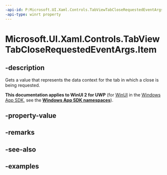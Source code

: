 ```yaml
---
-api-id: P:Microsoft.UI.Xaml.Controls.TabViewTabCloseRequestedEventArgs.Item
-api-type: winrt property
---
```


# Microsoft.UI.Xaml.Controls.TabViewTabCloseRequestedEventArgs.Item

<!--
public object Item { get; }
-->

## -description

Gets a value that represents the data context for the tab in which a close is being requested.

**This documentation applies to WinUI 2 for UWP** (for [WinUI](/windows/apps/winui/winui3/) in the [Windows App SDK](/windows/apps/windows-app-sdk/), see the **[Windows App SDK namespaces](/windows/windows-app-sdk/api/winrt/)**).

## -property-value

## -remarks

## -see-also

## -examples

